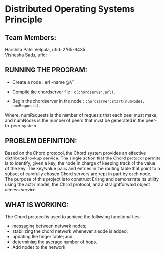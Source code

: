 # Distributed Operating Systems Principle 
## Team Members:
Harshita Patel Velpula, ufid: 2765-9435</br>
Vishesha Sadu, ufid: 

## RUNNING THE PROGRAM:
- Create a node : erl -name <username>@//<IPAddress>` 

- Compile the chordserver file : `c(chordserver.erl).` 

- Begin the chordserver in the node : `chordserver:start(numNodes, numRequests).` 

Where, numRequests is the number of requests that each peer must make, and            numNodes is the number of peers that must be generated in the peer-to-peer system.


## PROBLEM DEFINITION:

Based on the Chord protocol, the Chord system provides an effective distributed lookup service. The single action that the Chord protocol permits is to identify, given a key, the node in charge of keeping track of the value of the key. The key/value pairs and entries in the routing table that point to a subset of carefully chosen Chord servers are kept in part by each node. The purpose of this project is to construct Erlang and demonstrate its utility using the actor model, the Chord protocol, and a straightforward object access service.

## WHAT IS WORKING:

The Chord protocol is used to achieve the following functionalities: 
- messaging between network nodes; 
- stabilizing the chord network whenever a node is added; 
- updating the finger table; and
- determining the average number of hops. 
- Add nodes to the network






